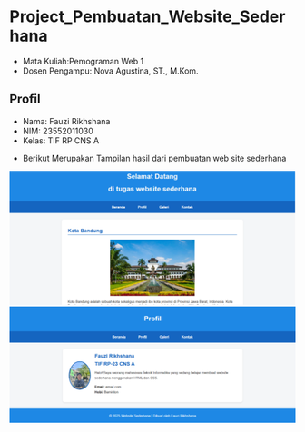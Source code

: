 # Project_Pembuatan_Website_Sederhana
<ul>
  <li>Mata Kuliah:Pemograman Web 1 </li>
  <li>Dosen Pengampu: Nova Agustina, ST., M.Kom.</li>
</ul>

## Profil
<ul>
  <li>Nama: Fauzi Rikhshana</li>
  <li>NIM: 23552011030</li>
  <li>Kelas: TIF RP CNS A</li>
</ul>

<ul>
  <li>Berikut Merupakan Tampilan hasil dari pembuatan web site sederhana</li>
</ul>

![alt text](https://github.com/FauziRikhsana/Tugas_Pemograman-Web_Fauzi-Rikhshana_23552011030_CNS-A/blob/main/Tugas%20web/tampilan%20menu%20utama.png?raw=true)
![alt text](https://github.com/FauziRikhsana/Tugas_Pemograman-Web_Fauzi-Rikhshana_23552011030_CNS-A/blob/main/Tugas%20web/tampilan%20profil.png?raw=true)
